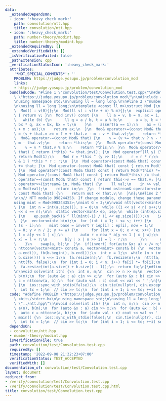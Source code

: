 ```yaml
---
data:
  _extendedDependsOn:
  - icon: ':heavy_check_mark:'
    path: convolution/ntt.hpp
    title: convolution/ntt.hpp
  - icon: ':heavy_check_mark:'
    path: number-theory/modint.hpp
    title: number-theory/modint.hpp
  _extendedRequiredBy: []
  _extendedVerifiedWith: []
  _isVerificationFailed: false
  _pathExtension: cpp
  _verificationStatusIcon: ':heavy_check_mark:'
  attributes:
    '*NOT_SPECIAL_COMMENTS*': ''
    PROBLEM: https://judge.yosupo.jp/problem/convolution_mod
    links:
    - https://judge.yosupo.jp/problem/convolution_mod
  bundledCode: "#line 1 \"convolution/test/Convolution.test.cpp\"\n#define PROBLEM\
    \ \"https://judge.yosupo.jp/problem/convolution_mod\"\n\n#include <bits/stdc++.h>\n\
    \nusing namespace std;\n\nusing ll = long long;\n\n#line 2 \"number-theory/modint.hpp\"\
    \n\nusing ll = long long;\n\ntemplate <const ll m>\nstruct Mod {\n  ll v;\n\n\
    \  Mod() : v(0){};\n  Mod(ll v) : v((v + m) % m){};\n  explicit operator ll()\
    \ { return v; }\n  Mod inv() const {\n    ll a = v, b = m, ax = 1, bx = 0;\n \
    \   while (b) {\n      ll q = a / b, t = a % b;\n      a = b, b = t, t = ax -\
    \ bx * q, ax = bx, bx = t;\n    }\n    assert(a == 1);\n    ax = (ax < 0 ? ax\
    \ + m : ax);\n    return ax;\n  }\n  Mod& operator+=(const Mod& that) {\n    v\
    \ = (v + that.v >= m ? v + that.v - m : v + that.v);\n    return *this;\n  }\n\
    \  Mod& operator-=(const Mod& that) {\n    v = (v >= that.v ? v - that.v : v +\
    \ m - that.v);\n    return *this;\n  }\n  Mod& operator*=(const Mod& that) {\n\
    \    v = v * that.v % m;\n    return *this;\n  }\n  Mod& operator/=(const Mod&\
    \ that) { return (*this) *= that.inv(); }\n  Mod operator^(ll y) {\n    if (!y)\
    \ return Mod(1);\n    Mod r = *this ^ (y >> 1);\n    r = r * r;\n    return y\
    \ & 1 ? *this * r : r;\n  }\n  Mod operator+(const Mod& that) const { return Mod(*this)\
    \ += that; }\n  Mod operator-(const Mod& that) const { return Mod(*this) -= that;\
    \ }\n  Mod operator*(const Mod& that) const { return Mod(*this) *= that; }\n \
    \ Mod operator/(const Mod& that) const { return Mod(*this) /= that; }\n  bool\
    \ operator==(const Mod& that) const { return this->v == that.v; }\n  friend istream&\
    \ operator>>(istream& in, Mod& that) {\n    ll val;\n    in >> val;\n    that\
    \ = Mod(val);\n    return in;\n  }\n  friend ostream& operator<<(ostream& out,\
    \ const Mod& that) {\n    return out << that.v;\n  }\n};\n#line 2 \"convolution/ntt.hpp\"\
    \n\n// NTT modulo 998244353. If change modulo, change these parameters accordingly\n\
    using mint = Mod<998244353>;\nmint G = 3;\n\nvoid ntt(vector<mint>& a, bool invert)\
    \ {\n  int n = int(a.size()), s = 0;\n  while ((1 << s) < n) s++;\n  assert(1\
    \ << s == n);\n\n  static vector<mint> ep, iep;\n  while (int(ep.size()) <= s)\
    \ {\n    ep.push_back(G ^ ll(mint(-1) / (1 << ep.size())));\n    iep.push_back(ep.back().inv());\n\
    \  }\n  vector<mint> b(n);\n  for (int i = 1; i <= s; i++) {\n    int w = 1 <<\
    \ (s - i);\n    mint base = invert ? iep[i] : ep[i], now = 1;\n    for (int y\
    \ = 0; y < n / 2; y += w) {\n      for (int x = 0; x < w; x++) {\n        auto\
    \ l = a[y << 1 | x];\n        auto r = now * a[y << 1 | x | w];\n        b[y |\
    \ x] = l + r;\n        b[y | x | n >> 1] = l - r;\n      }\n      now *= base;\n\
    \    }\n    swap(a, b);\n  }\n  if(invert) for(auto &x: a) x /= n;\n}\n\nvector<mint>\
    \ nttconv(vector<mint> const& a, vector<mint> const& b) {\n  vector<mint> fa(a.begin(),\
    \ a.end()), fb(b.begin(), b.end());\n  int n = 1;\n  while (n < int(a.size() +\
    \ b.size())) n <<= 1;\n  fa.resize(n);\n  fb.resize(n);\n  ntt(fa, false);\n \
    \ ntt(fb, false);\n  for (int i = 0; i < n; i++) fa[i] *= fb[i];\n  ntt(fa, true);\n\
    \  fa.resize(int(a.size() + b.size() - 1));\n  return fa;\n}\n#line 10 \"convolution/test/Convolution.test.cpp\"\
    \n\nvoid solve(int ith) {\n  int n, m;\n  cin >> n >> m;\n  vector<mint> a(n),\
    \ b(m);\n  for (auto &x : a) cin >> x;\n  for (auto &x : b) cin >> x;\n  auto\
    \ c = nttconv(a, b);\n  for (auto val : c) cout << val << ' ';\n}\n\nsigned main()\
    \ {\n  ios::sync_with_stdio(false);\n  cin.tie(nullptr), cin.exceptions(cin.failbit);\n\
    \  int tc = 1;\n  // cin >> tc;\n  for (int i = 1; i <= tc; ++i) solve(i);\n}\n"
  code: "#define PROBLEM \"https://judge.yosupo.jp/problem/convolution_mod\"\n\n#include\
    \ <bits/stdc++.h>\n\nusing namespace std;\n\nusing ll = long long;\n\n#include\
    \ \"../ntt.hpp\"\n\nvoid solve(int ith) {\n  int n, m;\n  cin >> n >> m;\n  vector<mint>\
    \ a(n), b(m);\n  for (auto &x : a) cin >> x;\n  for (auto &x : b) cin >> x;\n\
    \  auto c = nttconv(a, b);\n  for (auto val : c) cout << val << ' ';\n}\n\nsigned\
    \ main() {\n  ios::sync_with_stdio(false);\n  cin.tie(nullptr), cin.exceptions(cin.failbit);\n\
    \  int tc = 1;\n  // cin >> tc;\n  for (int i = 1; i <= tc; ++i) solve(i);\n}"
  dependsOn:
  - convolution/ntt.hpp
  - number-theory/modint.hpp
  isVerificationFile: true
  path: convolution/test/Convolution.test.cpp
  requiredBy: []
  timestamp: '2022-09-08 21:32:23+07:00'
  verificationStatus: TEST_ACCEPTED
  verifiedWith: []
documentation_of: convolution/test/Convolution.test.cpp
layout: document
redirect_from:
- /verify/convolution/test/Convolution.test.cpp
- /verify/convolution/test/Convolution.test.cpp.html
title: convolution/test/Convolution.test.cpp
---
```


